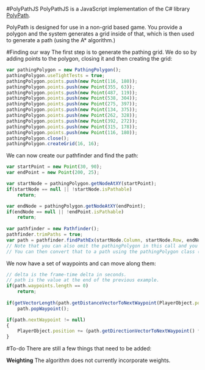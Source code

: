 #PolyPathJS
PolyPathJS is a JavaScript implementation of the C# library [PolyPath](https://github.com/dbeals/PolyPath).

PolyPath is designed for use in a non-grid based game. You provide a polygon and the system generates a grid inside of that, which is then used to generate a path (using the A* algorithm.)

#Finding our way
The first step is to generate the pathing grid. We do so by adding points to the polygon, closing it and then creating the grid:

```JavaScript
var pathingPolygon = new PathingPolygon();
pathingPolygon.useTightTests = true;
pathingPolygon.points.push(new Point(116, 180));
pathingPolygon.points.push(new Point(355, 63));
pathingPolygon.points.push(new Point(487, 119));
pathingPolygon.points.push(new Point(538, 304));
pathingPolygon.points.push(new Point(275, 397));
pathingPolygon.points.push(new Point(134, 375));
pathingPolygon.points.push(new Point(262, 328));
pathingPolygon.points.push(new Point(392, 272));
pathingPolygon.points.push(new Point(315, 178));
pathingPolygon.points.push(new Point(116, 180));
pathingPolygon.close();
pathingPolygon.createGrid(16, 16);
```

We can now create our pathfinder and find the path:

```JavaScript
var startPoint = new Point(30, 90);
var endPoint = new Point(200, 25);

var startNode = pathingPolygon.getNodeAtXY(startPoint);
if(startNode == null || !startNode.isPathable)
	return;

var endNode = pathingPolygon.getNodeAtXY(endPoint);
if(endNode == null || !endPoint.isPathable)
	return;
	
var pathfinder = new Pathfinder();
pathfinder.trimPaths = true;
var path = pathfinder.findPathEx(startNode.Column, startNode.Row, endNode.Column, endNode.Row, pathingPolygon);
// Note that you can also omit the pathingPolygon in this call and you'll receive a list of Points that are grid coordinates.
// You can then convert that to a path using the pathingPolygon class (this is what  the override used above does.)
```

We now have a set of waypoints and can move along them:

```JavaScript
// delta is the frame-time delta in seconds.
// path is the value at the end of the previous example.
if(path.waypoints.length == 0)
	return;
	
if(getVectorLength(path.getDistanceVectorToNextWaypoint(PlayerObject.position)) < WereCloseEnoughToMoveToTheNextWaypointConstant))
	path.popWaypoint();

if(path.nextWaypoint != null)
{
	PlayerObject.position += (path.getDirectionVectorToNextWaypoint() * delta);
}
```

#To-do
There are still a few things that need to be added:

**Weighting**
The algorithm does not currently incorporate weights.